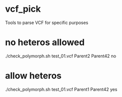 # vcf_pick
Tools to parse VCF for specific purposes

# no heteros allowed
./check_polymorph.sh test_01.vcf Parent2 Parent42 no

# allow heteros
./check_polymorph.sh test_01.vcf Parent1 Parent42 yes
